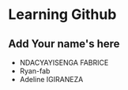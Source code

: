 # Learning Github
## Add Your name's here

-  NDACYAYISENGA FABRICE
-  Ryan-fab
-  Adeline IGIRANEZA